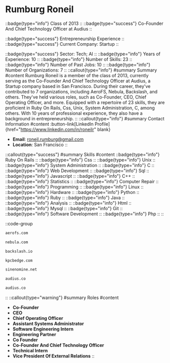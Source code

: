 # Rumburg Roneil
::badge{type="info"}
Class of 2013
::
::badge{type="success"}
Co-Founder And Chief Technology Officer at Audius
::

::badge{type="success"}
Entrepreneurship Experience
::
::badge{type="success"}
Current Company: Startup
::

::badge{type="success"}
Sector: Tech; AI
::
::badge{type="info"}
Years of Experience: 10
::
::badge{type="info"}
Number of Skills: 23
::
::badge{type="info"}
Number of Past Jobs: 10
::
::badge{type="info"}
Number of Organizations: 7
::
::callout{type="info"}
#summary
Summary
#content
Rumburg Roneil is a member of the class of 2013, currently serving as the Co-Founder And Chief Technology Officer at Audius, a Startup company based in San Francisco. During their career, they've contributed to 7 organizations, including AeroFS, Nebula, Backslash, and others. They've held various roles, such as Co-Founder, CEO, Chief Operating Officer, and more. Equipped with a repertoire of 23 skills, they are proficient in Ruby On Rails, Css, Unix, System Administration, C, among others.  With 10 years of professional experience, they also have a background in entrepreneurship.
::
::callout{type="info"}
#summary
Contact Information
#content
:button-link[LinkedIn Profile]{href="https://www.linkedin.com/in/roneilr" blank}
- **Email**: roneil.rumburg@gmail.com
- **Location**: San Francisco
::

::callout{type="success"}
#summary
Skills
#content
::badge{type="info"}
Ruby On Rails
::
::badge{type="info"}
Css
::
::badge{type="info"}
Unix
::
::badge{type="info"}
System Administration
::
::badge{type="info"}
C
::
::badge{type="info"}
Web Development
::
::badge{type="info"}
Sql
::
::badge{type="info"}
Javascript
::
::badge{type="info"}
C++
::
::badge{type="info"}
Statistics
::
::badge{type="info"}
Computer Repair
::
::badge{type="info"}
Programming
::
::badge{type="info"}
Linux
::
::badge{type="info"}
Hardware
::
::badge{type="info"}
Python
::
::badge{type="info"}
Ruby
::
::badge{type="info"}
Java
::
::badge{type="info"}
Analysis
::
::badge{type="info"}
Html
::
::badge{type="info"}
Mysql
::
::badge{type="info"}
Git
::
::badge{type="info"}
Software Development
::
::badge{type="info"}
Php
::
::

::code-group
```bash [AeroFS]
aerofs.com
```
```bash [Nebula]
nebula.com
```
```bash [Backslash]
backslash.io
```
```bash [KPCB Edge]
kpcbedge.com
```
```bash [Sine Nomine Associates]
sinenomine.net
```
```bash [Audius]
audius.co
```
```bash [Audius]
audius.co
```
::
::callout{type="warning"}
#summary
Roles
#content
- **Co-Founder**
- **CEO**
- **Chief Operating Officer**
- **Assistant Systems Administrator**
- **Software Engineering Intern**
- **Engineering Partner**
- **Co Founder**
- **Co-Founder And Chief Technology Officer**
- **Technical Intern**
- **Vice President Of External Relations**
::

